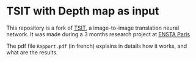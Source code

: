 # TSIT with Depth map as input

This repository is a fork of [TSIT](https://github.com/EndlessSora/TSIT), a image-to-image translation neural network. 
It was made during a 3 months research project at [ENSTA Paris](https://www.ensta-paris.fr/)

The pdf file `Rapport.pdf` (in french) explains in details how it works, and what are the results.
